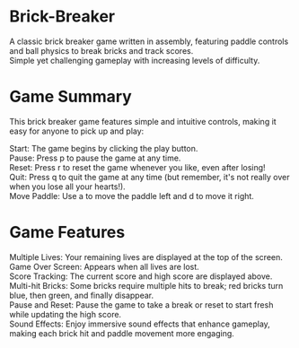 # Brick-Breaker
A classic brick breaker game written in assembly, featuring paddle controls and ball physics to break bricks and track scores.\
Simple yet challenging gameplay with increasing levels of difficulty.

# Game Summary
This brick breaker game features simple and intuitive controls, making it easy for anyone to pick up and play:

Start: The game begins by clicking the play button.\
Pause: Press p to pause the game at any time.\
Reset: Press r to reset the game whenever you like, even after losing!\
Quit: Press q to quit the game at any time (but remember, it's not really over when you lose all your hearts!).\
Move Paddle: Use a to move the paddle left and d to move it right.

# Game Features
Multiple Lives: Your remaining lives are displayed at the top of the screen.\
Game Over Screen: Appears when all lives are lost.\
Score Tracking: The current score and high score are displayed above.\
Multi-hit Bricks: Some bricks require multiple hits to break; red bricks turn blue, then green, and finally disappear.\
Pause and Reset: Pause the game to take a break or reset to start fresh while updating the high score.\
Sound Effects: Enjoy immersive sound effects that enhance gameplay, making each brick hit and paddle movement more engaging.
